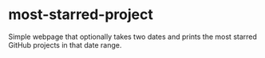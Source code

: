 # most-starred-project
Simple webpage that optionally takes two dates and prints the most starred GitHub projects in that date range.
